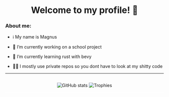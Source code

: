 <h1 align="center">
  Welcome to my profile! 👋
</h1>


### About me:

- ℹ️ My name is Magnus

- 🔭 I’m currently working on a school project

- 🌱 I’m currently learning rust with bevy

- 😶‍🌫️ I mostly use private repos so you dont have to look at my shitty code

---
<div style="border: thin solid white">
  <p align="center">
    <img src="https://github-readme-stats.vercel.app/api?username=camelcaseisthebest&show_icons=true&theme=codeSTACKr&bg_color=00000000" alt="GitHub stats"/>
    <img src="https://github-profile-trophy.vercel.app/?username=camelcaseisthebest&theme=juicyfresh&no-bg=true&no-frame=true&row=2&column=3" alt="Trophies"/>
  </p>
</div>
<!--- ![Top Langs](https://github-readme-stats.vercel.app/api/top-langs/?username=camelcaseisthebest&theme=codeSTACKr&bg_color=00000000) --->

